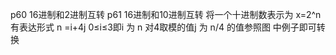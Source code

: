 p60 16进制和2进制互转
p61 16进制和10进制互转
将一个十进制数表示为 x=2^n
有表达形式 n =i+4j 0≤i≤3即i 为 n 对4取模的值j 为 n/4 的值参照图
中例子即可转换